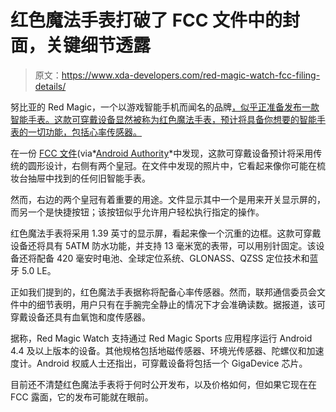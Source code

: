 # 红色魔法手表打破了 FCC 文件中的封面，关键细节透露

> 原文：<https://www.xda-developers.com/red-magic-watch-fcc-filing-details/>

努比亚的 Red Magic，一个以游戏智能手机而闻名的品牌[，似乎正准备发布一款智能手表。这款可穿戴设备显然被称为红色魔法手表，预计将具备你想要的智能手表的一切功能，包括心率传感器。](https://www.xda-developers.com/nubia-red-magic-5s-gaming-smartphone-global-launch/)

在一份 [FCC 文件](https://fccid.io/2AHJO-SW2102)(via*[Android Authority](https://www.androidauthority.com/red-magic-watch-1199422/)*中发现，这款可穿戴设备预计将采用传统的圆形设计，右侧有两个皇冠。在文件中发现的照片中，它看起来像你可能在梳妆台抽屉中找到的任何旧智能手表。

然而，右边的两个皇冠有着重要的用途。文件显示其中一个是用来开关显示屏的，而另一个是快捷按钮；该按钮似乎允许用户轻松执行指定的操作。

红色魔法手表将采用 1.39 英寸的显示屏，看起来像一个沉重的边框。这款可穿戴设备还将具有 5ATM 防水功能，并支持 13 毫米宽的表带，可以用别针固定。该设备还将配备 420 毫安时电池、全球定位系统、GLONASS、QZSS 定位技术和蓝牙 5.0 LE。

正如我们提到的，红色魔法手表据称将配备心率传感器。然而，联邦通信委员会文件中的细节表明，用户只有在手腕完全静止的情况下才会准确读数。据报道，该可穿戴设备还具有血氧饱和度传感器。

据称，Red Magic Watch 支持通过 Red Magic Sports 应用程序运行 Android 4.4 及以上版本的设备。其他规格包括地磁传感器、环境光传感器、陀螺仪和加速度计。Android 权威人士还指出，可穿戴设备将包括一个 GigaDevice 芯片。

目前还不清楚红色魔法手表将于何时公开发布，以及价格如何，但如果它现在在 FCC 露面，它的发布可能就在眼前。
